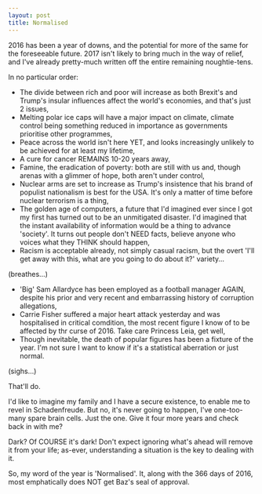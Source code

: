 ```yaml
---
layout: post
title: Normalised
---
```


2016 has been a year of downs, and the potential for more of the same for the foreseeable future.  2017 isn't likely to bring much in the way of relief, and I've already pretty-much written off the entire remaining noughtie-tens.

In no particular order:

* The divide between rich and poor will increase as both Brexit's and Trump's insular influences affect the world's economies, and that's just 2 issues,
* Melting polar ice caps will have a major impact on climate, climate control being something reduced in importance as governments prioritise other programmes,
* Peace across the world isn't here YET, and looks increasingly unlikely to be achieved for at least my lifetime,
* A cure for cancer REMAINS 10-20 years away,
* Famine, the eradication of poverty: both are still with us and, though arenas with a glimmer of hope, both aren't under control,
* Nuclear arms are set to increase as Trump's insistence that his brand of populist nationalism is best for the USA.  It's only a matter of time before nuclear terrorism is a thing,
* The golden age of computers, a future that I'd imagined ever since I got my first has turned out to be an unmitigated disaster.  I'd imagined that the instant availability of information would be a thing to advance 'society'.  It turns out people don't NEED facts, believe anyone who voices what they THINK should happen,
* Racism is acceptable already, not simply casual racism, but the overt 'I'll get away with this, what are you going to do about it?' variety…

(breathes…)

* 'Big' Sam Allardyce has been employed as a football manager AGAIN, despite his prior and very recent and embarrassing history of corruption allegations,
* Carrie Fisher suffered a major heart attack yesterday and was hospitalised in critical comdition, the most recent figure I know of to be affected by thr curse of 2016.  Take care Princess Leia, get well,
* Though inevitable, the death of popular figures has been a fixture of the year.  I'm not sure I want to know if it's a statistical aberration or just normal.

(sighs…)

That'll do.

I'd like to imagine my family and I have a secure existence, to enable me to revel in Schadenfreude.  But no, it's never going to happen, I've one-too-many spare brain cells.  Just the one.  Give it four more years and check back in with me?

Dark?  Of COURSE it's dark!  Don't expect ignoring what's ahead will remove it from your life; as-ever, understanding a situation is the key to dealing with it.

So, my word of the year is 'Normalised'.  It, along with the 366 days of 2016, most emphatically does NOT get Baz's seal of approval.
